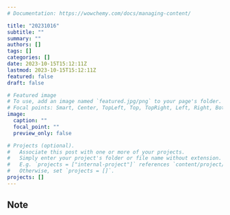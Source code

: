 ```yaml
---
# Documentation: https://wowchemy.com/docs/managing-content/

title: "20231016"
subtitle: ""
summary: ""
authors: []
tags: []
categories: []
date: 2023-10-15T15:12:11Z
lastmod: 2023-10-15T15:12:11Z
featured: false
draft: false

# Featured image
# To use, add an image named `featured.jpg/png` to your page's folder.
# Focal points: Smart, Center, TopLeft, Top, TopRight, Left, Right, BottomLeft, Bottom, BottomRight.
image:
  caption: ""
  focal_point: ""
  preview_only: false

# Projects (optional).
#   Associate this post with one or more of your projects.
#   Simply enter your project's folder or file name without extension.
#   E.g. `projects = ["internal-project"]` references `content/project/deep-learning/index.md`.
#   Otherwise, set `projects = []`.
projects: []
---
```


## Note

